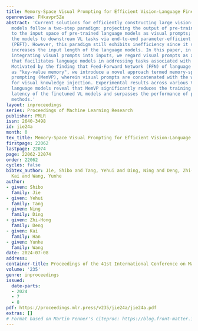 ```yaml
---
title: Memory-Space Visual Prompting for Efficient Vision-Language Fine-Tuning
openreview: FHkavpr5Ze
abstract: 'Current solutions for efficiently constructing large vision-language (VL)
  models follow a two-step paradigm: projecting the output of pre-trained vision encoders
  to the input space of pre-trained language models as visual prompts; and then transferring
  the models to downstream VL tasks via end-to-end parameter-efficient fine-tuning
  (PEFT). However, this paradigm still exhibits inefficiency since it significantly
  increases the input length of the language models. In this paper, in contrast to
  integrating visual prompts into inputs, we regard visual prompts as additional knowledge
  that facilitates language models in addressing tasks associated with visual information.
  Motivated by the finding that Feed-Forward Network (FFN) of language models acts
  as "key-value memory", we introduce a novel approach termed memory-space visual
  prompting (MemVP), wherein visual prompts are concatenated with the weights of FFN
  for visual knowledge injection. Experimental results across various VL tasks and
  language models reveal that MemVP significantly reduces the training time and inference
  latency of the finetuned VL models and surpasses the performance of previous PEFT
  methods.'
layout: inproceedings
series: Proceedings of Machine Learning Research
publisher: PMLR
issn: 2640-3498
id: jie24a
month: 0
tex_title: Memory-Space Visual Prompting for Efficient Vision-Language Fine-Tuning
firstpage: 22062
lastpage: 22074
page: 22062-22074
order: 22062
cycles: false
bibtex_author: Jie, Shibo and Tang, Yehui and Ding, Ning and Deng, Zhi-Hong and Han,
  Kai and Wang, Yunhe
author:
- given: Shibo
  family: Jie
- given: Yehui
  family: Tang
- given: Ning
  family: Ding
- given: Zhi-Hong
  family: Deng
- given: Kai
  family: Han
- given: Yunhe
  family: Wang
date: 2024-07-08
address:
container-title: Proceedings of the 41st International Conference on Machine Learning
volume: '235'
genre: inproceedings
issued:
  date-parts:
  - 2024
  - 7
  - 8
pdf: https://proceedings.mlr.press/v235/jie24a/jie24a.pdf
extras: []
# Format based on Martin Fenner's citeproc: https://blog.front-matter.io/posts/citeproc-yaml-for-bibliographies/
---
```


